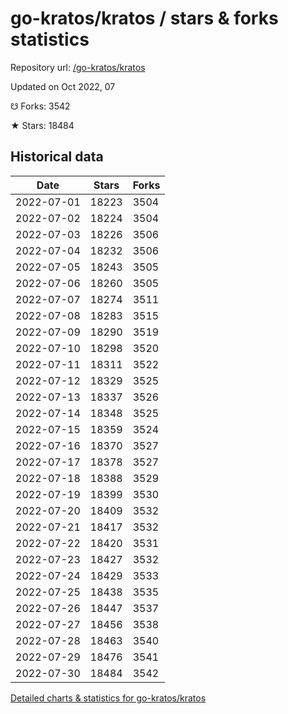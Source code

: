 # go-kratos/kratos / stars & forks statistics

Repository url: [/go-kratos/kratos](https://github.com/go-kratos/kratos)

Updated on Oct 2022, 07

☋ Forks: 3542

★ Stars: 18484

## Historical data
| Date | Stars | Forks |
|------|-------|-------|
| 2022-07-01 | 18223 | 3504 | 
| 2022-07-02 | 18224 | 3504 | 
| 2022-07-03 | 18226 | 3506 | 
| 2022-07-04 | 18232 | 3506 | 
| 2022-07-05 | 18243 | 3505 | 
| 2022-07-06 | 18260 | 3505 | 
| 2022-07-07 | 18274 | 3511 | 
| 2022-07-08 | 18283 | 3515 | 
| 2022-07-09 | 18290 | 3519 | 
| 2022-07-10 | 18298 | 3520 | 
| 2022-07-11 | 18311 | 3522 | 
| 2022-07-12 | 18329 | 3525 | 
| 2022-07-13 | 18337 | 3526 | 
| 2022-07-14 | 18348 | 3525 | 
| 2022-07-15 | 18359 | 3524 | 
| 2022-07-16 | 18370 | 3527 | 
| 2022-07-17 | 18378 | 3527 | 
| 2022-07-18 | 18388 | 3529 | 
| 2022-07-19 | 18399 | 3530 | 
| 2022-07-20 | 18409 | 3532 | 
| 2022-07-21 | 18417 | 3532 | 
| 2022-07-22 | 18420 | 3531 | 
| 2022-07-23 | 18427 | 3532 | 
| 2022-07-24 | 18429 | 3533 | 
| 2022-07-25 | 18438 | 3535 | 
| 2022-07-26 | 18447 | 3537 | 
| 2022-07-27 | 18456 | 3538 | 
| 2022-07-28 | 18463 | 3540 | 
| 2022-07-29 | 18476 | 3541 | 
| 2022-07-30 | 18484 | 3542 | 


[Detailed charts & statistics for go-kratos/kratos](https://reviewgithub.com/rep/go-kratos/kratos)
